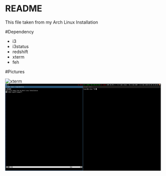 # README

This file taken from my Arch Linux Installation

#Dependency

- i3
- i3status
- redshift
- xterm
- feh

#Pictures

![xterm](/picture.png)
![desktop](/pictures.png)

